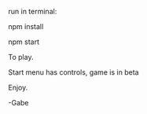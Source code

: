 run in terminal:

npm install

npm start




To play. 

Start menu has controls, game is in beta


Enjoy.

-Gabe
